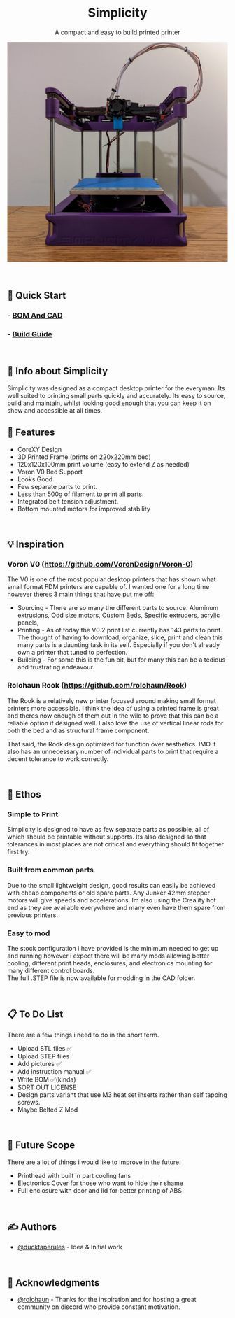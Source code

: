 <h1 align="center">Simplicity</h3>

<p align="center"> A compact and easy to build printed printer
    <br> 
</p>

<p align="center">
  <a href="" rel="noopener">
 <img src="Photos/Simplicity_1.0_Front_Low.png" alt="Project logo"></a>
</p>

  <br>

<!-- 
## 📝 Jump To Useful Things:
- [Quick Start](#get_started)
- [Info about Simplicity](#info)
- [Features](#features)
- [Inspiration](#inspiration)
- [Ethos](#ethos)
- [To Do List](#to_do_list)
- [Future Scope](#future_scope)
- [Authors](#authors)
- [Acknowledgments](#acknowledgments)
-->


## 👏 Quick Start<a name = "get_started"></a>
### - [BOM And CAD](/CAD/)
### - [Build Guide](/Instructions/)

  <br>

## 🧐 Info about Simplicity <a name = "info"></a>
Simplicity was designed as a compact desktop printer for the everyman. Its well suited to printing small parts quickly and accurately. Its easy to source, build and maintain, whilst looking good enough that you can keep it on show and accessible at all times.

## 📱 Features <a name = "features"></a>
 - CoreXY Design
 - 3D Printed Frame (prints on 220x220mm bed)
 - 120x120x100mm print volume (easy to extend Z as needed)
 - Voron V0 Bed Support
 - Looks Good
 - Few separate parts to print.
 - Less than 500g of filament to print all parts.
 - Integrated belt tension adjustment.
 - Bottom mounted motors for improved stability

<br>

## 💡 Inspiration <a name = "inspiration"></a>
### Voron V0 (https://github.com/VoronDesign/Voron-0)
The V0 is one of the most popular desktop printers that has shown what small format FDM printers are capable of. I wanted one for a long time however theres 3 main things that have put me off:
 -  Sourcing - There are so many the different parts to source. Aluminum extrusions, Odd size motors, Custom Beds, Specific extruders, acrylic panels, 
 - Printing - As of today the V0.2 print list currently has 143 parts to print. The thought of having to download, organize, slice, print and clean this many parts is a daunting task in its self. Especially if you don't already own a printer that tuned to perfection.
- Building - For some this is the fun bit, but for many this can be a tedious and frustrating endeavour. 

### Rolohaun Rook (https://github.com/rolohaun/Rook)
The Rook is a relatively new printer focused around making small format printers more accessible. I think the idea of using a printed frame is great and theres now enough of them out in the wild to prove that this can be a reliable option if designed well. I also love the use of vertical linear rods for both the bed and as structural frame component. 

That said, the Rook design optimized for function over aesthetics. IMO it also has an unnecessary number of individual parts to print that require a decent tolerance to work correctly. 

<br>

## 🤘 Ethos <a name = "ethos"></a>

### Simple to Print
Simplicity is designed to have as few separate parts as possible, all of which should be printable without supports. Its also designed so that tolerances in most places are not critical and everything should fit together first try.

### Built from common parts
Due to the small lightweight design, good results can easily be achieved with cheap components or old spare parts. Any Junker 42mm stepper motors will give speeds and accelerations. Im also using the Creality hot end as they are available everywhere and many even have them spare from previous printers.

### Easy to mod
The stock configuration i have provided is the minimum needed to get up and running however i expect there will be many mods allowing better cooling, different print heads, enclosures, and electronics mounting for many different control boards. 
<br>The full .STEP file is now available for modding in the CAD folder.

<br>

## 📋 To Do List <a name = "to_do_list"></a>
There are a few things i need to do in the short term.
 - Upload STL files ✅
 - Upload STEP files
 - Add pictures ✅
 - Add instruction manual ✅
 - Write BOM ✅(kinda)
 - SORT OUT LICENSE
 - Design parts variant that use M3 heat set inserts rather than self tapping screws.
 - Maybe Belted Z Mod

<br>

## 🚀 Future Scope <a name = "future_scope"></a>
There are a lot of things i would like to improve in the future.
 - Printhead with built in part cooling fans 
 - Electronics Cover for those who want to  hide their shame
 - Full enclosure with door and lid for better printing of ABS

<br>

## ✍️ Authors <a name = "authors"></a>
- [@ducktaperules](https://github.com/ducktaperules) - Idea & Initial work

<br>

## 🎉 Acknowledgments <a name = "acknowledgments"></a>
- [@rolohaun](https://github.com/rolohaun) - Thanks for the inspiration and for hosting a great community on discord who provide constant motivation.